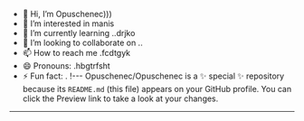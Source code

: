 - 👋 Hi, I’m Opuschenec)))
- 👀 I’m interested in manis
- 🌱 I’m currently learning ..drjko
- 💞️ I’m looking to collaborate on ..
- 📫 How to reach me .fcdtgyk
- 😄 Pronouns: .hbgtrfsht
- ⚡ Fun fact: .
!---
Opuschenec/Opuschenec is a ✨ special ✨ repository because its `README.md` (this file) appears on your GitHub profile.
You can click the Preview link to take a look at your changes.
---
